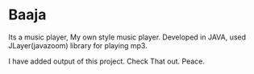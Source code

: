 # Baaja
Its a music player, My own style music player. Developed in JAVA, used JLayer(javazoom) library for playing mp3.

I have added output of this project. Check That out. Peace.
